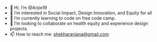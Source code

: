 - 👋 Hi, I’m @Anjie19
- 👀 I’m interested in Social Impact, Design Innovation, and Equity for all
- 🌱 I’m currently learning to code on free code camp.
- 💞️ I’m looking to collaborate on health equity and experience design projects.
- 📫 How to reach me: shekharanjana@gmail.com

<!---
Anjie19/Anjie19 is a ✨ special ✨ repository because its `README.md` (this file) appears on your GitHub profile.
You can click the Preview link to take a look at your changes.
--->
